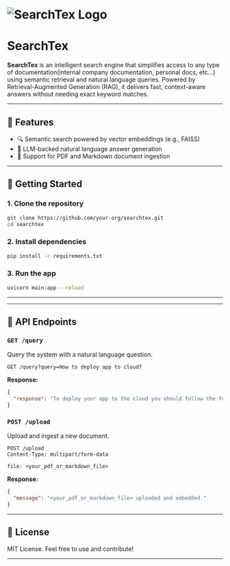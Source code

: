 # ![SearchTex Logo](https://github.com/user-attachments/assets/707ebc8a-fb2f-4cbd-8341-7ad060fe5ec0)

# SearchTex

**SearchTex** is an intelligent search engine that simplifies access to any type of documentation(internal company documentation, personal docs, etc...) using semantic retrieval and natural language queries. Powered by Retrieval-Augmented Generation (RAG), it delivers fast, context-aware answers without needing exact keyword matches.

---

## 🚀 Features

- 🔍 Semantic search powered by vector embeddings (e.g., FAISS)
- 🧠 LLM-backed natural language answer generation
- 📄 Support for PDF and Markdown document ingestion
---

## 🧭 Getting Started

### 1. Clone the repository
```bash
git clone https://github.com/your-org/searchtex.git
cd searchtex
```

### 2. Install dependencies
```bash
pip install -r requirements.txt
```

### 3. Run the app
```bash
uvicorn main:app --reload
```

---

---

## 🧩 API Endpoints

### `GET /query`
Query the system with a natural language question.
```http
GET /query?query=How to deploy app to cloud?
```
**Response:**
```json
{
  "response": "To deploy your app to the cloud you should follow the following steps..."
}
```

### `POST /upload`
Upload and ingest a new document.
```http
POST /upload
Content-Type: multipart/form-data

file: <your_pdf_or_markdown_file>
```
**Response:**
```json
{
  "message": "<your_pdf_or_markdown_file> uploaded and embedded."
}
```

---


## 📢 License
MIT License. Feel free to use and contribute!

---
